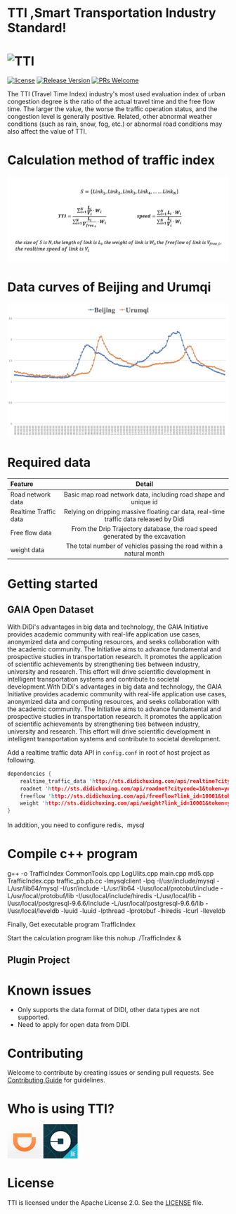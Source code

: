 # TTI ,Smart Transportation Industry Standard! 

# <img src="imgs/va-logo.png" width="200px" align="center" alt="TTI"/>
[![license](http://img.shields.io/badge/license-Apache2.0-brightgreen.svg?style=flat)](https://github.com/didi/VirtualAPK/blob/master/LICENSE)
[![Release Version](https://img.shields.io/badge/release-0.9.8-red.svg)](https://github.com/didi/VirtualAPK/releases)
[![PRs Welcome](https://img.shields.io/badge/PRs-welcome-brightgreen.svg)](https://github.com/didi/VirtualAPK/pulls)

The TTI (Travel Time Index) industry's most used evaluation index of urban 
congestion degree is the ratio of the actual travel time and the free flow time.
The larger the value, the worse the traffic operation status, and the congestion 
level is generally positive. Related, other abnormal weather conditions (such as rain, snow, fog, etc.)
or abnormal road conditions may also affect the value of TTI.


# Calculation method of traffic index
![TTI](method.jpg)
# Data curves of Beijing and Urumqi
![TTI](demo.jpg)

# Required data

| Feature | Detail |
|:-------------|:-------------:|
| Road network data | Basic map road network data, including road shape and unique id |
| Realtime Traffic data | Relying on dripping massive floating car data, real-time traffic data released by Didi |
| Free flow data | From the Drip Trajectory database, the road speed generated by the excavation |
| weight data | The total number of vehicles passing the road within a natural month |

# Getting started

## GAIA Open Dataset
With DiDi's advantages in big data and technology, the GAIA Initiative provides academic community with real-life application use cases, anonymized data and computing resources, and seeks collaboration with the academic community. The Initiative aims to advance fundamental and prospective studies in transportation research. It promotes the application of scientific achievements by strengthening ties between industry, university and research. This effort will drive scientific development in intelligent transportation systems and contribute to societal development.With DiDi's advantages in big data and technology, the GAIA Initiative provides academic community with real-life application use cases, anonymized data and computing resources, and seeks collaboration with the academic community. The Initiative aims to advance fundamental and prospective studies in transportation research. It promotes the application of scientific achievements by strengthening ties between industry, university and research. This effort will drive scientific development in intelligent transportation systems and contribute to societal development.

Add a realtime traffic data API in `config.conf` in root of host project as following.

``` c++
dependencies {
    realtime_traffic_data 'http://sts.didichuxing.com/api/realtime?citycode=1&token=your token'
    roadnet 'http://sts.didichuxing.com/api/roadnet?citycode=1&token=your token'
    freeflow 'http://sts.didichuxing.com/api/freeflow?link_id=10001&token=your token'
    weight 'http://sts.didichuxing.com/api/weight?link_id=10001&token=your token'
}
```
In addition, you need to configure redis、mysql

# Compile c++ program
g++ -o TrafficIndex CommonTools.cpp LogUlits.cpp main.cpp md5.cpp TrafficIndex.cpp traffic_pb.pb.cc -lmysqlclient -lpq -I/usr/include/mysql -L/usr/lib64/mysql -I/usr/include -L/usr/lib64 -I/usr/local/protobuf/include -L/usr/local/protobuf/lib -I/usr/local/include/hiredis -L/usr/local/lib -I/usr/local/postgresql-9.6.6/include -L/usr/local/postgresql-9.6.6/lib -I/usr/local/leveldb -luuid -luuid -lpthread -lprotobuf -lhiredis -lcurl -lleveldb

Finally, Get executable program TrafficIndex

Start the calculation program like this
nohup ./TrafficIndex &


## Plugin Project

# Known issues

* Only supports the data format of DIDI, other data types are not supported.
* Need to apply for open data from DIDI.

# Contributing

Welcome to contribute by creating issues or sending pull requests. See [Contributing Guide](CONTRIBUTING.md) for guidelines.

# Who is using TTI?

<img src="didi.png" width="78px" align="center" alt="滴滴出行"/> <img src="uber-china.png" width="78px" align="center" alt="Uber中国"/>

# License

TTI is licensed under the Apache License 2.0. See the [LICENSE](LICENSE) file.
